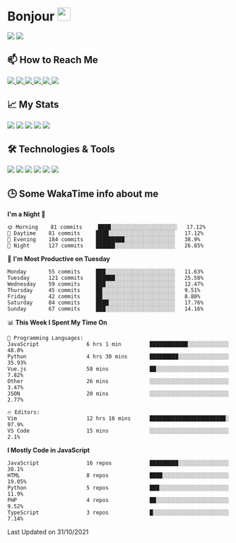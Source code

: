 # Bonjour <img src="https://raw.githubusercontent.com/MartinHeinz/MartinHeinz/master/wave.gif" width="30px">

<!--
Here are some ideas to get you started:

- 🔭 I’m currently working on ...
- 🌱 I’m currently learning ...
- 👯 I’m looking to collaborate on ...
- 🤔 I’m looking for help with ...
- 💬 Ask me about ...
- 📫 How to reach me: ...
- 😄 Pronouns: ...
- ⚡ Fun fact: ...
-->

<p>
  <img src="https://github-readme-stats.vercel.app/api?username=ravehunter05&count_private=true&show_icons=true&theme=graywhite&line_height=30&hide_border=true">
  <img src="https://github-readme-stats.vercel.app/api/top-langs/?username=ravehunter05&hide=html,css&theme=graywhite&hide_border=true">
</p>

## 📫 How to Reach Me

<p>
 <a href="https://RaveHunter05.github.io">
  <img src="https://img.shields.io/badge/ravehunter05-%23206A5D.svg?&style=for-the-badge&logo=jquery&logoColor=white" />
 </a>

 <a href="https://www.linkedin.com/in/paul-sotelo-rocha-68733687/">
  <img src="https://img.shields.io/badge/connect-%230077B5.svg?&style=for-the-badge&logo=linkedin&logoColor=white" />
 </a>

 <a href="https://join.skype.com/invite/viy3VgZfhRKv">
  <img src="https://img.shields.io/badge/chat-%2300AFF0.svg?&style=for-the-badge&logo=skype&logoColor=white" />
 </a>

 <a href="mailto:paulsotelo97@gmail.com">
  <img src="https://img.shields.io/badge/email-%23C14438.svg?&style=for-the-badge&logo=Gmail&logoColor=white" />
 </a>

 <a href="https://wa.me/50577312543">
  <img src="https://img.shields.io/badge/Whatsapp-%2300BFA5.svg?&style=for-the-badge&logo=Whatsapp&logoColor=white" />
 </a>
  
   <a href="https://telegram.me/RaveHunter05">
  <img src="https://img.shields.io/badge/Telegram-%23206A5D.svg?&style=for-the-badge&logo=Telegram&logoColor=white" />
 </a>
</p>

## 📈 My Stats

<p>
    <img src="https://badges.pufler.dev/visits/ravehunter05/ravehunter05?style=flat-square&color=green&logo=github">
    <img src="https://badges.pufler.dev/years/ravehunter05?style=flat-square&color=green&logo=github">
    <img src="https://badges.pufler.dev/repos/ravehunter05?style=flat-square&color=green&logo=github">
    <img src="https://badges.pufler.dev/gists/ravehunter05?style=flat-square&color=green&logo=github">
    <img src="https://badges.pufler.dev/commits/monthly/ravehunter05?style=flat-square&color=green&logo=github">
</p>

## 🛠️ Technologies & Tools

<p>

![](https://img.shields.io/badge/OS-Linux-informational?style=flat&logo=linux&logoColor=white&color=2bbc8a)
![](https://img.shields.io/badge/Code-Python-informational?style=flat&logo=python&logoColor=white&color=2bbc8a)
![](https://img.shields.io/badge/Code-JavaScript-informational?style=flat&logo=javascript&VdlogoColor=white&color=2bbc8a)
![](https://img.shields.io/badge/Code-React-informational?style=flat&logo=react&VdlogoColor=white&color=2bbc8a)
![](https://img.shields.io/badge/Code-Node.js-informational?style=flat&logo=node.js&VdlogoColor=white&color=2bbc8a)
![](https://img.shields.io/badge/Tools-Docker-informational?style=flat&logo=docker&VdlogoColor=white&color=2bbc8a)

</p>

## 🕒 Some WakaTime info about me

<!--START_SECTION:waka-->
**I'm a Night 🦉** 

```text
🌞 Morning    81 commits     ████░░░░░░░░░░░░░░░░░░░░░   17.12% 
🌆 Daytime    81 commits     ████░░░░░░░░░░░░░░░░░░░░░   17.12% 
🌃 Evening    184 commits    █████████░░░░░░░░░░░░░░░░   38.9% 
🌙 Night      127 commits    ██████░░░░░░░░░░░░░░░░░░░   26.85%

```
📅 **I'm Most Productive on Tuesday** 

```text
Monday       55 commits     ███░░░░░░░░░░░░░░░░░░░░░░   11.63% 
Tuesday      121 commits    ██████░░░░░░░░░░░░░░░░░░░   25.58% 
Wednesday    59 commits     ███░░░░░░░░░░░░░░░░░░░░░░   12.47% 
Thursday     45 commits     ██░░░░░░░░░░░░░░░░░░░░░░░   9.51% 
Friday       42 commits     ██░░░░░░░░░░░░░░░░░░░░░░░   8.88% 
Saturday     84 commits     ████░░░░░░░░░░░░░░░░░░░░░   17.76% 
Sunday       67 commits     ███░░░░░░░░░░░░░░░░░░░░░░   14.16%

```


📊 **This Week I Spent My Time On** 

```text
💬 Programming Languages: 
JavaScript               6 hrs 1 min         ████████████░░░░░░░░░░░░░   48.0% 
Python                   4 hrs 30 mins       █████████░░░░░░░░░░░░░░░░   35.93% 
Vue.js                   58 mins             ██░░░░░░░░░░░░░░░░░░░░░░░   7.82% 
Other                    26 mins             ░░░░░░░░░░░░░░░░░░░░░░░░░   3.47% 
JSON                     20 mins             ░░░░░░░░░░░░░░░░░░░░░░░░░   2.77%

🔥 Editors: 
Vim                      12 hrs 16 mins      ████████████████████████░   97.9% 
VS Code                  15 mins             ░░░░░░░░░░░░░░░░░░░░░░░░░   2.1%

```

**I Mostly Code in JavaScript** 

```text
JavaScript               16 repos            █████████░░░░░░░░░░░░░░░░   38.1% 
HTML                     8 repos             ████░░░░░░░░░░░░░░░░░░░░░   19.05% 
Python                   5 repos             ███░░░░░░░░░░░░░░░░░░░░░░   11.9% 
PHP                      4 repos             ██░░░░░░░░░░░░░░░░░░░░░░░   9.52% 
TypeScript               3 repos             █░░░░░░░░░░░░░░░░░░░░░░░░   7.14%

```



 Last Updated on 31/10/2021
<!--END_SECTION:waka-->
